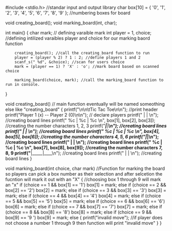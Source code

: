 #include <stdio.h> //standar input and output library 
char box[10] = { '0', '1', '2', '3', '4', '5', '6', '7', '8', '9' }; //numbering boxes for board

void creating_board();
void marking_board(int, char);


int main()
{
	char mark; // defining varaible mark 
	int player = 1, choice; //defining intilized varaibles player and choice for our marking baord function 
	
		creating_board(); //call the creating_board function to run 
		player = (player % 2) ? 1 : 2; //define players 1 and 2
		scanf_s(" %d", &choice); //scan for users choice 
		mark = (player == 1) ? 'X' : 'o'; //mark board based on scanned choice 

		marking_board(choice, mark); //call the marking_board function to run in console. 


}

void creating_board() // main function eventually will be named someothing else like "creating_board"
{
	printf("\n\n\tTic Tac Toe\n\n"); //print header 
	printf("Player 1 (x) -- Player 2 (0)\n\n"); // declare players 
	printf("      |     |    \n"); //creating board lines
	printf("  %c   |  %c  |  %c   \n", box[1], box[2], box[3]); //creating the number characters 1, 2, 3
	printf("______|_____|____\n"); //creating board lines
	printf("      |     |    \n"); //creating board lines
	printf("  %c   |  %c  |  %c   \n", box[4], box[5], box[6]); //creating the number characters 4, 5, 6
	printf("______|_____|____\n"); //creating board lines
	printf("      |     |    \n"); //creating board lines
	printf("  %c   |  %c  |  %c   \n", box[7], box[8], box[9]); //creating the number characters 7, 8, 9
	printf("______|_____|____\n"); //creating board lines
	printf("      |     |    \n"); //creating board lines
}


void marking_board(int choice, char mark) //Function for marking the board so players can pick a box number as their selection and after selcetion the fucntion will mark it out with an "X"
{
	//choosing box 1 through 9 will mark an "x"
	if (choice == 1 && box[1] == '1') 
		box[1] = mark;
	else if (choice == 2 && box[2] == '2')
		box[2] = mark;
	else if (choice == 3 && box[3] == '3')
		box[3] = mark;
	else if (choice == 4 && box[4] == '4')
		box[4] = mark;
	else if (choice == 5 && box[5] == '5')
		box[5] = mark;
	else if (choice == 6 && box[6] == '6')
		box[6] = mark;
	else if (choice == 7 && box[7] == '7')
		box[7] = mark;
	else if (choice == 8 && box[8] == '8')
		box[8] = mark;
	else if (choice == 9 && box[9] == '9 ')
		box[9] = mark;
	else
	{
		printf("invalid move"); //if player does not choose a number 1 through 9 then function will print "invalid move"
	}
}
